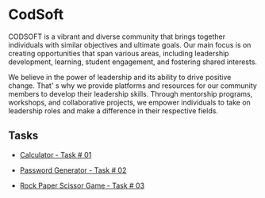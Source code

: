 # CodSoft

CODSOFT is a vibrant and diverse community that brings
together individuals with similar objectives and ultimate goals.
Our main focus is on creating opportunities that span various
areas, including leadership development, learning, student
engagement, and fostering shared interests.

We believe in the power of leadership and its ability to drive
positive change. That'
s why we provide platforms and
resources for our community members to develop their
leadership skills. Through mentorship programs, workshops,
and collaborative projects, we empower individuals to take on
leadership roles and make a difference in their respective
fields.

## Tasks

- [Calculator - Task # 01](https://github.com/gfarameen/CodSoft/tree/main/Calculator)

- [Password Generator - Task # 02](https://github.com/gfarameen/CodSoft/tree/main/Password%20Generator)

- [Rock Paper Scissor Game - Task # 03]()